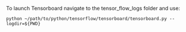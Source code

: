 To launch Tensorboard navigate to the tensor_flow_logs folder and use:
```
python ~/path/to/python/tensorflow/tensorboard/tensorboard.py --logdir=${PWD}
```
